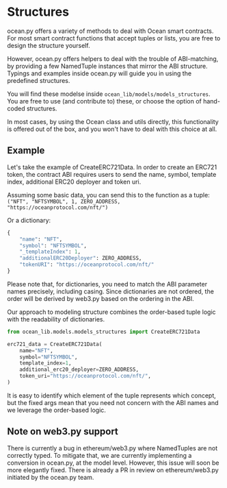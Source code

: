 <!--
Copyright 2021 Ocean Protocol Foundation
SPDX-License-Identifier: Apache-2.0
-->

# Structures

ocean.py offers a variety of methods to deal with Ocean smart contracts.
For most smart contract functions that accept tuples or lists, you are free to design the structure yourself.

However, ocean.py offers helpers to deal with the trouble of ABI-matching, by providing a few NamedTuple instances
that mirror the ABI structure. Typings and examples inside ocean.py will guide you in using the predefined structures.

You will find these modelse inside `ocean_lib/models/models_structures`. You are free to use (and contribute to)
these, or choose the option of hand-coded structures.

In most cases, by using the Ocean class and utils directly, this functionality is offered out of the box,
and you won't have to deal with this choice at all.

##  Example

Let's take the example of CreateERC721Data. In order to create an ERC721 token, the contract ABI requires
users to send the name, symbol, template index, additional ERC20 deployer and token uri.

Assuming some basic data, you can send this to the function as a tuple:
`("NFT", "NFTSYMBOL", 1, ZERO_ADDRESS, "https://oceanprotocol.com/nft/")`

Or a dictionary:
```python
{
    "name": "NFT",
    "symbol": "NFTSYMBOL",
    "_templateIndex": 1,
    "additionalERC20Deployer": ZERO_ADDRESS,
    "tokenURI": "https://oceanprotocol.com/nft/"
}
```

Please note that, for dictionaries, you need to match the ABI parameter names precisely, including casing.
Since dictionaries are not ordered, the order will be derived by web3.py based on the ordering in the ABI.

Our approach to modeling structure combines the order-based tuple logic with the readability of dictionaries.

```python
from ocean_lib.models.models_structures import CreateERC721Data

erc721_data = CreateERC721Data(
    name="NFT",
    symbol="NFTSYMBOL",
    template_index=1,
    additional_erc20_deployer=ZERO_ADDRESS,
    token_uri="https://oceanprotocol.com/nft/",
)
```

It is easy to identify which element of the tuple represents which concept,
but the fixed args mean that you need not concern with the ABI names and we leverage the order-based logic.

## Note on web3.py support
There is currently a bug in ethereum/web3.py where NamedTuples are not correctly typed.
To mitigate that, we are currently implementing a conversion in ocean.py, at the model level.
However, this issue will soon be more elegantly fixed. There is already a PR in review on ethereum/web3.py
initiated by the ocean.py team.
